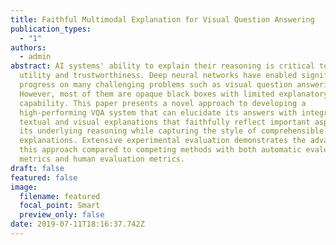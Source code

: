 ```yaml
---
title: Faithful Multimodal Explanation for Visual Question Answering
publication_types:
  - "1"
authors:
  - admin
abstract: AI systems' ability to explain their reasoning is critical to their
  utility and trustworthiness. Deep neural networks have enabled significant
  progress on many challenging problems such as visual question answering (VQA).
  However, most of them are opaque black boxes with limited explanatory
  capability. This paper presents a novel approach to developing a
  high-performing VQA system that can elucidate its answers with integrated
  textual and visual explanations that faithfully reflect important aspects of
  its underlying reasoning while capturing the style of comprehensible human
  explanations. Extensive experimental evaluation demonstrates the advantages of
  this approach compared to competing methods with both automatic evaluation
  metrics and human evaluation metrics.
draft: false
featured: false
image:
  filename: featured
  focal_point: Smart
  preview_only: false
date: 2019-07-11T18:16:37.742Z
---
```

